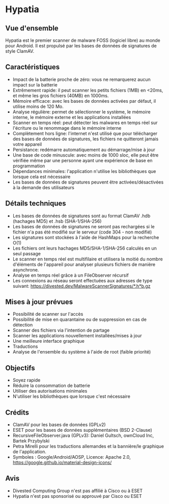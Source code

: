 Hypatia
=======

Vue d'ensemble
--------
Hypatia est le premier scanner de malware FOSS (logiciel libre) au monde pour Android. Il est propulsé par les bases de données de signatures de style ClamAV.

Caractéristiques
--------
- Impact de la batterie proche de zéro: vous ne remarquerez aucun impact sur la batterie
- Extrêmement rapide: il peut scanner les petits fichiers (1MB) en <20ms, et même les gros fichiers (40MB) en 1000ms.
- Mémoire efficace: avec les bases de données activées par défaut, il utilise moins de 120 Mo.
- Analyse régulière: permet de sélectionner le système, le mémoire interne, le mémoire externe et les applications installées
- Scanner en temps réel: peut détecter les malwares en temps réel sur l'écriture ou le renommage dans le mémoire interne
- Complètement hors ligne: l'internet n'est utilisé que pour télécharger des bases de données de signatures, les fichiers ne quitteront jamais votre appareil
- Persistance: redémarre automatiquement au démarrage/mise à jour
- Une base de code minuscule: avec moins de 1000 sloc, elle peut être vérifiée même par une personne ayant une expérience de base en programmation
- Dépendances minimales: l'application n'utilise les bibliothèques que lorsque cela est nécessaire
- Les bases de données de signatures peuvent être activées/désactivées à la demande des utilisateurs

Détails techniques
------------------
- Les bases de données de signatures sont au format ClamAV .hdb (hachages MD5) et .hsb (SHA-1/SHA-256)
- Les bases de données de signatures ne seront pas rechargées si le fichier n'a pas été modifié sur le serveur (code 304 - non modifié)
- Les signatures sont stockées à l'aide de HashMaps pour la recherche O(1)
- Les fichiers ont leurs hachages MD5/SHA-1/SHA-256 calculés en un seul passage
- Le scanner en temps réel est multifilaire et utilisera la moitié du nombre d'éléments de l'appareil pour analyser plusieurs fichiers de manière asynchrone.
- Analyse en temps réel grâce à un FileObserver récursif
- Les connexions au réseau seront effectuées aux adresses de type suivant: https://divested.dev/MalwareScannerSignatures/*.h*b.gz


Mises à jour prévues
----------------
- Possibilité de scanner sur l'accès
- Possibilité de mise en quarantaine ou de suppression en cas de détection
- Scanner des fichiers via l'intention de partage
- Scanner les applications nouvellement installées/mises à jour
- Une meilleure interface graphique
- Traductions
- Analyse de l'ensemble du système à l'aide de root (faible priorité)

Objectifs
-----
- Soyez rapide
- Réduire la consommation de batterie
- Utiliser des autorisations minimales
- N'utiliser les bibliothèques que lorsque c'est nécessaire

Crédits
-------
- ClamAV pour les bases de données (GPLv2)
- ESET pour les bases de données supplémentaires (BSD 2-Clause)
- RecursiveFileObserver.java (GPLv3): Daniel Gultsch, ownCloud Inc, Bartek Przybylski
- Petra Mirelli pour les traductions allemandes et la bannière/le graphique de l'application.
- Symboles : Google/Android/AOSP, Licence: Apache 2.0, https://google.github.io/material-design-icons/

Avis
-------
- Divested Computing Group n'est pas affilié à Cisco ou à ESET
- Hypatia n'est pas sponsorisé ou approuvé par Cisco ou ESET
